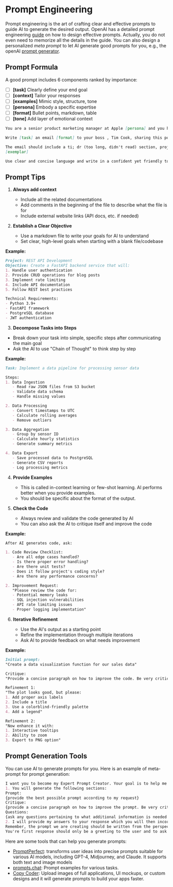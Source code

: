 # Prompt Engineering
Prompt engineering is the art of crafting clear and effective prompts to guide AI to generate the desired output. OpenAI has a detailed prompt engineering [guide](https://platform.openai.com/docs/guides/prompt-engineering) on how to design effective prompts. Actually, you do not even need to memorize all the details in the guide. You can also design a personalized _meta prompt_ to let AI generate good prompts for you, e.g., the openAI [prompt generator](https://platform.openai.com/docs/guides/prompt-generation). 

## Prompt Formula

A good prompt includes 6 components ranked by importance:

- [ ] **[task]** Clearly define your end goal  
- [ ] **[context]** Tailor your responses  
- [ ] **[examples]** Mimic style, structure, tone  
- [ ] **[persona]** Embody a specific expertise  
- [ ] **[format]** Bullet points, markdown, table  
- [ ] **[tone]** Add layer of emotional context  

```markdown
You are a senior product marketing manager at Apple [persona] and you have just unveiled the lastest Apple product in collaboration with Tesla, the Apple Car, and received 12,000 pre-orders, which is 200% higher than target [context]

Write [task] an email [format] to your boss , Tim Cook, sharing this positve news 

The email should include a ti; dr (too long, didn't read) section, project background (why this product came into existence), business results section (quantifiable, business metrics), and end with a section thanking the product and engineering teams.
[exemplar]

Use clear and concise language and write in a confident yet friendly tone [tone]
```

## Prompt Tips

1. **Always add context**

      - Include all the related documentations 
      - Add comments in the beginning of the file to describe what the file is for
      - Include external website links (API docs, etc. if needed)


2. **Establish a Clear Objective**

      - Use a markdown file to write your goals for AI to understand
      - Set clear, high-level goals when starting with a blank file/codebase

**Example:**
```markdown
Project: REST API Development
Objective: Create a FastAPI backend service that will:
1. Handle user authentication
2. Provide CRUD operations for blog posts
3. Implement rate limiting
4. Include API documentation
5. Follow REST best practices

Technical Requirements:
- Python 3.9+
- FastAPI framework
- PostgreSQL database
- JWT authentication
```

3. **Decompose Tasks into Steps**

- Break down your task into simple, specific steps after communicating the main goal
- Ask the AI to use "Chain of Thought" to think step by step

**Example:**
```markdown
Task: Implement a data pipeline for processing sensor data

Steps:
1. Data Ingestion
   - Read raw JSON files from S3 bucket
   - Validate data schema
   - Handle missing values

2. Data Processing
   - Convert timestamps to UTC
   - Calculate rolling averages
   - Remove outliers

3. Data Aggregation
   - Group by sensor ID
   - Calculate hourly statistics
   - Generate summary metrics

4. Data Export
   - Save processed data to PostgreSQL
   - Generate CSV reports
   - Log processing metrics
```

4. **Provide Examples**

      - This is called in-context learning or few-shot learning. AI performs better when you provide examples.
      - You should be specific about the format of the output.



5. **Check the Code**

      - Always review and validate the code generated by AI
      - You can also ask the AI to critique itself and improve the code

**Example:**
```markdown
After AI generates code, ask:

1. Code Review Checklist:
   - Are all edge cases handled?
   - Is there proper error handling?
   - Are there unit tests?
   - Does it follow project's coding style?
   - Are there any performance concerns?

2. Improvement Request:
   "Please review the code for:
   - Potential memory leaks
   - SQL injection vulnerabilities
   - API rate limiting issues
   - Proper logging implementation"
```

6. **Iterative Refinement**

      - Use the AI's output as a starting point
      - Refine the implementation through multiple iterations
      - Ask AI to provide feedback on what needs improvement

**Example:**
```markdown
Initial prompt:
"Create a data visualization function for our sales data"

Critique:
"Provide a concise paragraph on how to improve the code. Be very critical in your response."

Refinement 1:
"The plot looks good, but please:
1. Add proper axis labels
2. Include a title
3. Use a colorblind-friendly palette
4. Add a legend"

Refinement 2:
"Now enhance it with:
1. Interactive tooltips
2. Ability to zoom
3. Export to PNG option"
```

## Prompt Generation Tools

You can use AI to generate prompts for you. Here is an example of meta-prompt for prompt generation:

```markdown
I want you to become my Expert Prompt Creator. Your goal is to help me craft the best possible prompt for my needs. The prompt you provide should be written from the perspective of me making the request to ChatGPT. Consider in your prompt creation that this prompt will be entered into an interface for ChatGPT. The process is as follows:
1. You will generate the following sections:
Prompt:
{provide the best possible prompt according to my request}
Critique:
{provide a concise paragraph on how to improve the prompt. Be very critical in your response.
Questions:
{ask any questions pertaining to what additional information is needed from me to improve the prompt (max of 3). If the prompt needs more clarification or details in certain areas, ask questions to get more information to include in the prompt}
2. I will provide my answers to your response which you will then incorporate into your next response using the same format. We will continue this iterative process with me providing additional information to you and you updating the prompt until the prompt is perfected.
Remember, the prompt we are creating should be written from the perspective of me making a request to ChatGPT. Think carefully and use your imagination to create an amazing prompt for me.
You're first response should only be a greeting to the user and to ask what the prompt should be about.
```

Here are some tools that can help you generate prompts:

- [PromptPerfect](https://promptperfect.jina.ai/): transforms user ideas into precise prompts suitable for various AI models, including GPT-4, Midjourney, and Claude. It supports both text and image models
- [prompts.chat](https://prompts.chat/): Prompt examples for various tasks.
- [Copy Coder](https://copycoder.ai/): Upload images of full applications, UI mockups, or custom designs and it will generate prompts to build your apps faster.